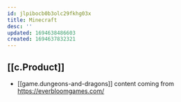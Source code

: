 ```yaml
---
id: jlpibocb0b3olc29fkhg03x
title: Minecraft
desc: ''
updated: 1694638486603
created: 1694637832321
---
```


## [[c.Product]]

- [[game.dungeons-and-dragons]] content coming from https://everbloomgames.com/
